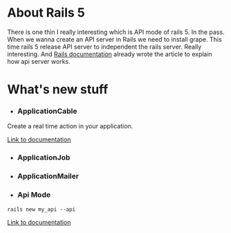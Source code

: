 # About Rails 5

There is one thin I really interesting which is API mode of rails 5. In the pass. When we wanna create an API server in Rails we need to install grape. This time rails 5 release API server to independent the rails server. Really interesting. And [Rails documentation](http://edgeguides.rubyonrails.org/api_app.html) already wrote the article to explain how api server works.

# What's new stuff

* ### ApplicationCable

Create a real time action in your application.

[Link to documentation](http://edgeguides.rubyonrails.org/action_cable_overview.html)

* ### ApplicationJob

* ### ApplicationMailer

* ### Api Mode
```shell
rails new my_api --api
```

[Link to documentation](http://edgeguides.rubyonrails.org/api_app.html)
